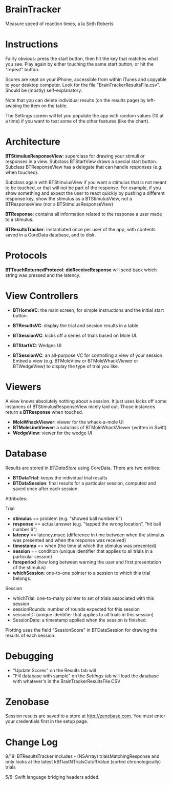 BrainTracker
============

Measure speed of reaction times, a la Seth Roberts

Instructions
============
Fairly obvious: press the start button, then hit the key that matches what you see.  Play again by either touching the same start button, or hit the "repeat" button.

Scores are kept on your iPhone, accessible from within iTunes and copyable to your desktop computer. Look for the file "BrainTrackerResultsFile.csv". Should be (mostly) self-explanatory.

Note that you can delete individual results (on the results page) by left-swiping the item on the table.

The Settings screen will let you populate the app with random values (10 at a time) if you want to test some of the other features (like the chart).


Architecture
============

**BTStimulusResponseView**: superclass for drawing your stimuli or responses in a view.  Subclass BTStartView draws a special start button. Subclass BTResponseView has a delegate that can handle responses (e.g. when touched).

Subclass again with BTStimulusView if you want a stimulus that is not meant to be touched, or that will not be part of the response. For example, if you show something and expect the user to react quickly by pushing a different response key, show the stimulus as a BTStimulusView, not a BTResponseView (nor a BTStimulusResponseView)

**BTResponse**: contains all information related to the response a user made to a stimulus.

**BTResultsTracker**: Instantiated once per user of the app, with contents saved in a CoreData database, and to disk. 

Protocols
=========
**BTTouchReturnedProtocol**: __didReceiveResponse__ will send back which string was pressed and the latency.

View Controllers
================

*  **BTHomeVC**: the main screen, for simple instructions and the initial start button.
*  **BTResultsVC**: display the trial and session results in a table

*  **BTSessionVC**: kicks off a series of trials based on Mole UI.

*  **BTStartVC**: Wedges UI

*  **BTSessionVC**: an all-purpose VC for controlling a view of your session. Embed a view (e.g. BTMoleView or BTMoleWhackViewer or BTWedgeView) to display the type of trial you like.

Viewers
=======

A view knows absolutely nothing about a session. It just uses kicks off some instances of BTStimulusResponseView nicely laid out. Those instances return a **BTResponse** when touched.

*  **MoleWhackViewer**: viewer for the whack-a-mole UI
*  **BTMoleLineViewer**: a subclass of BTMoleWhackViewer (written in Swift)
*  **WedgeView**: viewer for the wedge UI

Database
========
Results are stored in *BTDataStore* using CoreData. There are two entities:
* **BTDataTrial**: keeps the individual trial results
* **BTDataSession**: final results for a particular session, computed and saved once after each session.

Attributes:

Trial

* __stimulus__ == problem (e.g. "showed ball number 6”)
* __response__ == actual.answer (e.g. "tapped the wrong location”, “hit ball number 6”)
* __latency__ == latency.msec (difference in time between when the stimulus was presented and when the response was received)
* __timestamp__ == when  (the time at which the stimulus was presented)
* __session__ == condition (unique identifier that applies to all trials in a particular session)
* __foreperiod__ (how long between warning the user and first presentation of the stimulus)
* __whichSession__: one-to-one pointer to a session to which this trial belongs.

Session

* whichTrial: one-to-many pointer to set of trials associated with this session
* sessionRounds: number of rounds expected for this session
* sessionID: (unique identifier that applies to all trials in this session)
* SessionDate: a timestamp applied when the session is finished. 



Plotting uses the field "SessionScore" in BTDataSession for drawing the results of each session.

Debugging
=========
* "Update Scores" on the Results tab will 
* "Fill database with sample" on the _Settings_ tab will load the database with whatever's in the BrainTrackerResultsFile.CSV


Zenobase
========
Session results are saved to a store at http://zenobase.com. You must enter your credentials first in the setup page.

Change Log
==========

9/18: BTResultsTracker includes - (NSArray) trialsMatchingResponse  and only looks at the latest  kBTlastNTrialsCutoffValue (sorted chronologically) trials 

5/6: Swift language bridging headers added.


